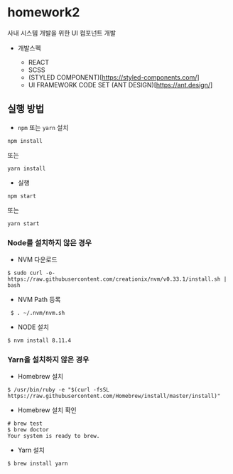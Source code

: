 # homework2

사내 시스템 개발을 위한 UI 컴포넌트 개발

- 개발스펙

    - REACT
    - SCSS
    - (STYLED COMPONENT)[https://styled-components.com/]
    - UI FRAMEWORK CODE SET (ANT DESIGN)[https://ant.design/]

## 실행 방법

- `npm` 또는 `yarn` 설치

```
npm install
```

또는

```
yarn install
```

- 실행
```
npm start
```

또는

```
yarn start
```



### Node를 설치하지 않은 경우 

- NVM 다운로드
```
$ sudo curl -o- https://raw.githubusercontent.com/creationix/nvm/v0.33.1/install.sh | bash
```

- NVM Path 등록 
```
 $ . ~/.nvm/nvm.sh
```

- NODE 설치 

```
$ nvm install 8.11.4
```

### Yarn을 설치하지 않은 경우

- Homebrew 설치
```
$ /usr/bin/ruby -e "$(curl -fsSL https://raw.githubusercontent.com/Homebrew/install/master/install)"
```

- Homebrew 설치 확인
```
# brew test
$ brew doctor
Your system is ready to brew.
```

- Yarn 설치
```
$ brew install yarn
```
